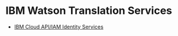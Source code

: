 # IBM Watson Translation Services

- [IBM Cloud API/IAM Identity Services](https://cloud.ibm.com/apidocs/iam-identity-token-api)
